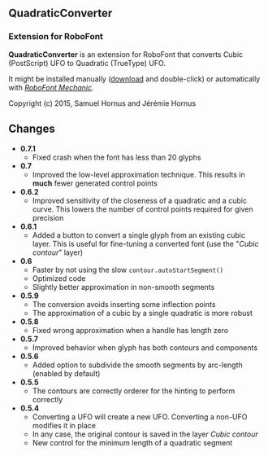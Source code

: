 ## QuadraticConverter

### Extension for RoboFont

**QuadraticConverter** is an extension for RoboFont that converts Cubic (PostScript) UFO to Quadratic (TrueType) UFO.

It might be installed manually ([download](https://github.com/sansplomb/QuadraticConverter/archive/master.zip) and double-click) or automatically with [*RoboFont Mechanic*](http://www.robofontmechanic.com).

Copyright (c) 2015, Samuel Hornus and Jérémie Hornus

## Changes

- **0.7.1**
  - Fixed crash when the font has less than 20 glyphs
- **0.7**
  - Improved the low-level approximation technique. This results in **much** fewer generated control points
- **0.6.2**
  - Improved sensitivity of the closeness of a quadratic and a cubic curve. This lowers the number of control points required for given precision
- **0.6.1**
  - Added a button to convert a single glyph from an existing cubic layer. This is useful for fine-tuning a converted font (use the "*Cubic contour*" layer)
- **0.6**
  - Faster by not using the slow `contour.autoStartSegment()`
  - Optimized code
  - Slightly better approximation in non-smooth segments
- **0.5.9**
  - The conversion avoids inserting some inflection points
  - The approximation of a cubic by a single quadratic is more robust
- **0.5.8**
  - Fixed wrong approximation when a handle has length zero
- **0.5.7**
  - Improved behavior when glyph has both contours and components
- **0.5.6**
  - Added option to subdivide the smooth segments by arc-length (enabled by default)
- **0.5.5**
  - The contours are correctly orderer for the hinting to perform correctly
- **0.5.4**
  - Converting a UFO will create a new UFO. Converting a non-UFO modifies it in place
  - In any case, the original contour is saved in the layer *Cubic contour*
  - New control for the minimum length of a quadratic segment

